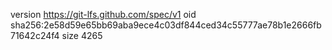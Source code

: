 version https://git-lfs.github.com/spec/v1
oid sha256:2e58d59e65bb69aba9ece4c03df844ced34c55777ae78b1e2666fb71642c24f4
size 4265
